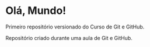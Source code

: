 # Olá, Mundo!

 Primeiro repositório versionado do Curso de Git e GitHub.

 Repositório criado durante uma aula de Git e GitHub.
